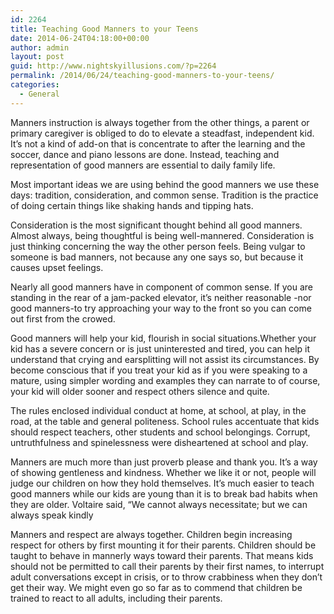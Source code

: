 ```yaml
---
id: 2264
title: Teaching Good Manners to your Teens
date: 2014-06-24T04:18:00+00:00
author: admin
layout: post
guid: http://www.nightskyillusions.com/?p=2264
permalink: /2014/06/24/teaching-good-manners-to-your-teens/
categories:
  - General
---
```

Manners instruction is always together from the other things, a parent or primary caregiver is obliged to do to elevate a steadfast, independent kid. It’s not a kind of add-on that is concentrate to after the learning and the soccer, dance and piano lessons are done. Instead, teaching and representation of good manners are essential to daily family life.

Most important ideas we are using behind the good manners we use these days: tradition, consideration, and common sense. Tradition is the practice of doing certain things like shaking hands and tipping hats.

Consideration is the most significant thought behind all good manners. Almost always, being thoughtful is being well-mannered. Consideration is just thinking concerning the way the other person feels. Being vulgar to someone is bad manners, not because any one says so, but because it causes upset feelings.

Nearly all good manners have in component of common sense. If you are standing in the rear of a jam-packed elevator, it&#8217;s neither reasonable -nor good manners-to try approaching your way to the front so you can come out first from the crowed.

Good manners will help your kid, flourish in social situations.Whether your kid has a severe concern or is just uninterested and tired, you can help it understand that crying and earsplitting will not assist its circumstances. By become conscious that if you treat your kid as if you were speaking to a mature, using simpler wording and examples they can narrate to of course, your kid will older sooner and respect others silence and quite.

The rules enclosed individual conduct at home, at school, at play, in the road, at the table and general politeness. School rules accentuate that kids should respect teachers, other students and school belongings. Corrupt, untruthfulness and spinelessness were disheartened at school and play.

Manners are much more than just proverb please and thank you. It’s a way of showing gentleness and kindness. Whether we like it or not, people will judge our children on how they hold themselves. It’s much easier to teach good manners while our kids are young than it is to break bad habits when they are older. Voltaire said, “We cannot always necessitate; but we can always speak kindly

Manners and respect are always together. Children begin increasing respect for others by first mounting it for their parents. Children should be taught to behave in mannerly ways toward their parents. That means kids should not be permitted to call their parents by their first names, to interrupt adult conversations except in crisis, or to throw crabbiness when they don&#8217;t get their way. We might even go so far as to commend that children be trained to react to all adults, including their parents.